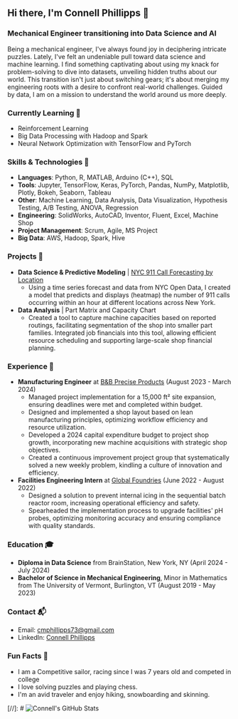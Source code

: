## Hi there, I'm Connell Phillipps 👋
### Mechanical Engineer transitioning into Data Science and AI

Being a mechanical engineer, I've always found joy in deciphering intricate puzzles. Lately, I've felt an undeniable pull toward data science and machine learning. I find something captivating about using my knack for problem-solving to dive into datasets, unveiling hidden truths about our world. This transition isn't just about switching gears; it's about merging my engineering roots with a desire to confront real-world challenges. Guided by data, I am on a mission to understand the world around us more deeply.

### Currently Learning 🌱
- Reinforcement Learning
- Big Data Processing with Hadoop and Spark
- Neural Network Optimization with TensorFlow and PyTorch

### Skills & Technologies 🔧
- **Languages**: Python, R, MATLAB, Arduino (C++), SQL
- **Tools**: Jupyter, TensorFlow, Keras, PyTorch, Pandas, NumPy, Matplotlib, Plotly, Bokeh, Seaborn, Tableau
- **Other**: Machine Learning, Data Analysis, Data Visualization, Hypothesis Testing, A/B Testing, ANOVA, Regression
- **Engineering**: SolidWorks, AutoCAD, Inventor, Fluent, Excel, Machine Shop
- **Project Management**: Scrum, Agile, MS Project
- **Big Data**: AWS, Hadoop, Spark, Hive

### Projects 🚀
- **Data Science & Predictive Modeling** | [NYC 911 Call Forecasting by Location](https://github.com/Connell-Phillipps/Capstone_911)
  - Using a time series forecast and data from NYC Open Data, I created a model that predicts and displays (heatmap) the number of 911 calls occurring within an hour at different locations across New York.
- **Data Analysis** | Part Matrix and Capacity Chart
  - Created a tool to capture machine capacities based on reported routings, facilitating segmentation of the shop into smaller part families. Integrated job financials into this tool, allowing efficient resource scheduling and supporting large-scale shop financial planning.

### Experience 💼
- **Manufacturing Engineer** at [B&B Precise Products](URL) (August 2023 - March 2024)
  - Managed project implementation for a 15,000 ft² site expansion, ensuring deadlines were met and completed within budget.
  - Designed and implemented a shop layout based on lean manufacturing principles, optimizing workflow efficiency and resource utilization.
  - Developed a 2024 capital expenditure budget to project shop growth, incorporating new machine acquisitions with strategic shop objectives.
  - Created a continuous improvement project group that systematically solved a new weekly problem, kindling a culture of innovation and efficiency.
- **Facilities Engineering Intern** at [Global Foundries](URL) (June 2022 - August 2022)
  - Designed a solution to prevent internal icing in the sequential batch reactor room, increasing operational efficiency and safety.
  - Spearheaded the implementation process to upgrade facilities' pH probes, optimizing monitoring accuracy and ensuring compliance with quality standards.

### Education 🎓
- **Diploma in Data Science** from BrainStation, New York, NY (April 2024 - July 2024)
- **Bachelor of Science in Mechanical Engineering**, Minor in Mathematics from The University of Vermont, Burlington, VT (August 2019 - May 2023)

### Contact 📬
- Email: [cmphillipps73@gmail.com](mailto:cmphillipps73@gmail.com)
- LinkedIn: [Connell Phillipps](https://www.linkedin.com/in/connell-phillipps)

### Fun Facts 🎉
- I am a Competitive sailor, racing since I was 7 years old and competed in college
- I love solving puzzles and playing chess.
- I'm an avid traveler and enjoy hiking, snowboarding and skinning.

[//]: # ![Connell's GitHub Stats](https://github-readme-stats.vercel.app/api?username=connell-phillipps&show_icons=true)

